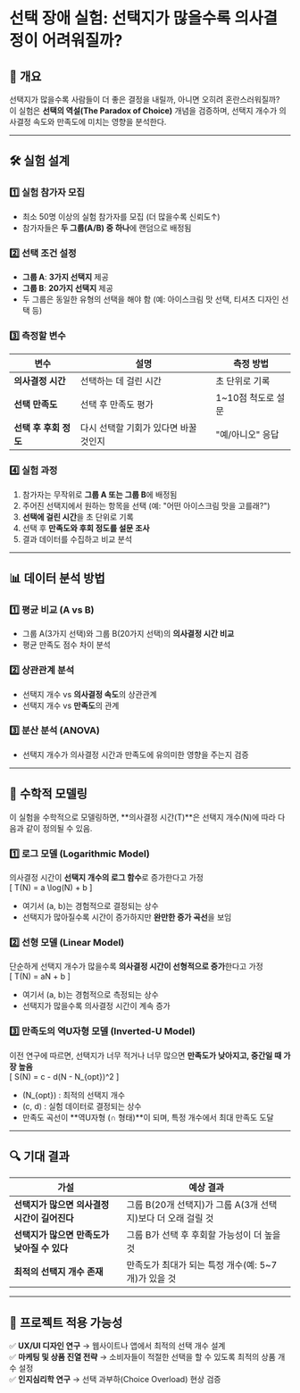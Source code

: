 # **선택 장애 실험: 선택지가 많을수록 의사결정이 어려워질까?**
## **📌 개요**  
선택지가 많을수록 사람들이 더 좋은 결정을 내릴까, 아니면 오히려 혼란스러워질까?  
이 실험은 **선택의 역설(The Paradox of Choice)** 개념을 검증하며, 선택지 개수가 의사결정 속도와 만족도에 미치는 영향을 분석한다.

---

## **🛠️ 실험 설계**
### **1️⃣ 실험 참가자 모집**
- 최소 50명 이상의 실험 참가자를 모집 (더 많을수록 신뢰도↑)
- 참가자들은 **두 그룹(A/B) 중 하나**에 랜덤으로 배정됨

### **2️⃣ 선택 조건 설정**
- **그룹 A**: **3가지 선택지** 제공  
- **그룹 B**: **20가지 선택지** 제공  
- 두 그룹은 동일한 유형의 선택을 해야 함 (예: 아이스크림 맛 선택, 티셔츠 디자인 선택 등)  

### **3️⃣ 측정할 변수**
| 변수 | 설명 | 측정 방법 |
|------|------|------|
| **의사결정 시간** | 선택하는 데 걸린 시간 | 초 단위로 기록 |
| **선택 만족도** | 선택 후 만족도 평가 | 1~10점 척도로 설문 |
| **선택 후 후회 정도** | 다시 선택할 기회가 있다면 바꿀 것인지 | "예/아니오" 응답 |

### **4️⃣ 실험 과정**
1. 참가자는 무작위로 **그룹 A 또는 그룹 B**에 배정됨  
2. 주어진 선택지에서 원하는 항목을 선택 (예: "어떤 아이스크림 맛을 고를래?")  
3. **선택에 걸린 시간**을 초 단위로 기록  
4. 선택 후 **만족도와 후회 정도를 설문 조사**  
5. 결과 데이터를 수집하고 비교 분석  

---

## **📊 데이터 분석 방법**
### **1️⃣ 평균 비교 (A vs B)**
- 그룹 A(3가지 선택)와 그룹 B(20가지 선택)의 **의사결정 시간 비교**  
- 평균 만족도 점수 차이 분석  

### **2️⃣ 상관관계 분석**
- 선택지 개수 vs **의사결정 속도**의 상관관계  
- 선택지 개수 vs **만족도**의 관계  

### **3️⃣ 분산 분석 (ANOVA)**
- 선택지 개수가 의사결정 시간과 만족도에 유의미한 영향을 주는지 검증  

---

## **📐 수학적 모델링**
이 실험을 수학적으로 모델링하면, **의사결정 시간(T)**은 선택지 개수(N)에 따라 다음과 같이 정의될 수 있음.

### **1️⃣ 로그 모델 (Logarithmic Model)**
의사결정 시간이 **선택지 개수의 로그 함수**로 증가한다고 가정  
\[
T(N) = a \log(N) + b
\]
- 여기서 \(a, b\)는 경험적으로 결정되는 상수  
- 선택지가 많아질수록 시간이 증가하지만 **완만한 증가 곡선**을 보임  

### **2️⃣ 선형 모델 (Linear Model)**
단순하게 선택지 개수가 많을수록 **의사결정 시간이 선형적으로 증가**한다고 가정  
\[
T(N) = aN + b
\]
- 여기서 \(a, b\)는 경험적으로 측정되는 상수  
- 선택지가 많을수록 의사결정 시간이 계속 증가  

### **3️⃣ 만족도의 역U자형 모델 (Inverted-U Model)**
이전 연구에 따르면, 선택지가 너무 적거나 너무 많으면 **만족도가 낮아지고, 중간일 때 가장 높음**  
\[
S(N) = c - d(N - N_{opt})^2
\]
- \(N_{opt}\) : 최적의 선택지 개수  
- \(c, d\) : 실험 데이터로 결정되는 상수  
- 만족도 곡선이 **역U자형 (∩ 형태)**이 되며, 특정 개수에서 최대 만족도 도달  

---

## **🔍 기대 결과**
| 가설 | 예상 결과 |
|------|------|
| **선택지가 많으면 의사결정 시간이 길어진다** | 그룹 B(20개 선택지)가 그룹 A(3개 선택지)보다 더 오래 걸릴 것 |
| **선택지가 많으면 만족도가 낮아질 수 있다** | 그룹 B가 선택 후 후회할 가능성이 더 높을 것 |
| **최적의 선택지 개수 존재** | 만족도가 최대가 되는 특정 개수(예: 5~7개)가 있을 것 |

---

## **📌 프로젝트 적용 가능성**
✅ **UX/UI 디자인 연구** → 웹사이트나 앱에서 최적의 선택 개수 설계  
✅ **마케팅 및 상품 진열 전략** → 소비자들이 적절한 선택을 할 수 있도록 최적의 상품 개수 설정  
✅ **인지심리학 연구** → 선택 과부하(Choice Overload) 현상 검증  
